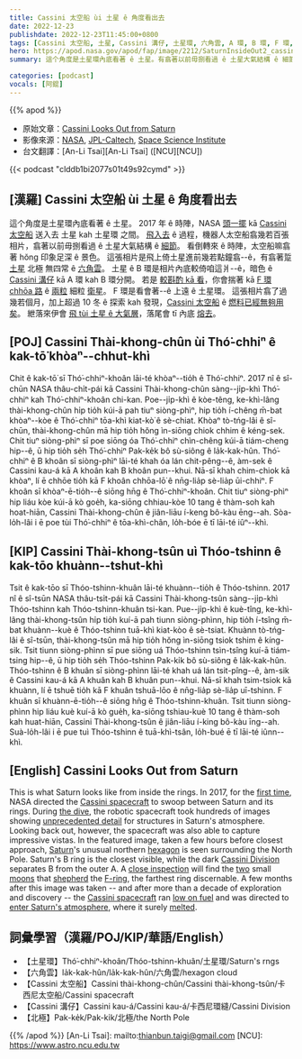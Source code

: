 ```yaml
---
title: Cassini 太空船 ùi 土星 ê 角度看出去
date: 2022-12-23
publishdate: 2022-12-23T11:45:00+0800
tags: [Cassini 太空船, 土星, Cassini 溝仔, 土星環, 六角雲, A 環, B 環, F 環, 北極]
hero: https://apod.nasa.gov/apod/fap/image/2212/SaturnInsideOut2_cassini_960.jpg
summary: 這个角度是土星環內底看著 ê 土星。有翕著以前毋捌看過 ê 土星大氣結構 ê 細節。

categories: [podcast]
vocals: [阿錕]
---
```


{{% apod %}}

- 原始文章：[Cassini Looks Out from Saturn](https://apod.nasa.gov/apod/ap221223.html)
- 影像來源：[NASA](https://www.nasa.gov/), [JPL-Caltech](https://www.jpl.nasa.gov), [Space Science Institute](https://www.spacescience.org/index.php)
- 台文翻譯：[An-Li Tsai][An-Li Tsai] ([NCU][NCU])

{{< podcast "clddb1bi2077s01t49s92cymd" >}}

## [漢羅] Cassini 太空船 ùi 土星 ê 角度看出去
這个角度是土星環內底看著 ê 土星。
2017 年 ê 時陣，NASA [頭一擺][first time] kā [Cassini 太空船][Cassini spacecraft] 送入去 土星 kah 土星環 之間。
[飛入去][the dive] ê 過程，機器人太空船翕幾若百張相片，翕著以前毋捌看過 ê 土星大氣結構 ê [細節][unprecedented detail]。
看倒轉來 ê 時陣，太空船嘛翕著 hŏng 印象足深 ê 景色。
這張相片是飛上倚土星進前幾若點鐘翕--ê，有翕著踅 [土星][Saturn] 北極 無四常 ê [六角雲][hexagon]。
土星 ê B 環是相片內底較倚咱這爿--ê，暗色 ê [Cassini 溝仔][Cassini Division] kā A 環 kah B 環分開。
若是 [較斟酌 kā 看][close inspection]，你會揣著 kā [F 環][F-ring] [chhōa 路][shepherd] ê [兩粒][two] 細粒 [衛星][moons]。
F 環是看會著--ê 上遠 ê 土星環。
這張相片翕了過幾若個月，加上超過 10 冬 ê 探索 kah 發現，[Cassini 太空船][Cassini spacecraft] ê [燃料已經無夠用矣][low on fuel]。
紲落來伊會 [飛 tùi 土星 ê 大氣層][enter Saturn's atmosphere]，落尾會 tī 內底 [熔去][melted]。



## [POJ] Cassini Thài-khong-chûn ùi Thó͘-chhiⁿ ê kak-tō͘ khòaⁿ--chhut-khì
Chit ê kak-tō͘ sī Thó͘-chhiⁿ-khoân lāi-té khòaⁿ--tio̍h ê Thó͘-chhiⁿ.
2017 nî ê sî-chūn NASA thâu-chi̍t-pái kā Cassini Thài-khong-chûn sàng--ji̍p-khì Thó͘-chhiⁿ kah Thó͘-chhiⁿ-khoân chi-kan.
Poe--ji̍p-khì ê kòe-têng, ke-khì-lâng thài-khong-chûn hi̍p tio̍h kúi-ā pah tiuⁿ siòng-phìⁿ, hip tio̍h í-chêng m̄-bat khòaⁿ--kòe ê Thó͘-chhiⁿ tōa-khì kiat-kò͘ ê sè-chiat.
Khòaⁿ tò-tńg-lâi ê sî-chūn, thài-khong-chûn mā hip tio̍h hŏng ìn-siōng chiok chhim ê kéng-sek.
Chit tiuⁿ siòng-phìⁿ sī poe siōng óa Thó͘-chhiⁿ chìn-chêng kúi-ā tiám-cheng hip--ê, ū hip tio̍h se̍h Thó͘-chhiⁿ Pak-ke̍k bô sù-siông ê la̍k-kak-hûn.
Thó͘-chhiⁿ ê B khoân sī siòng-phìⁿ lāi-té khah óa lán chit-pêng--ê, àm-sek ê Cassini kau-á kā A khoân kah B khoân pun--khui.
Nā-sī khah chim-chiok kā khòaⁿ, lí ē chhōe tio̍h kā F khoân chhōa-lō͘ ê nn̄g-lia̍p sè-lia̍p ūi-chhiⁿ.
F khoân sī khòaⁿ-ē-tio̍h--ê siōng hn̄g ê Thó͘-chhiⁿ-khoân.
Chit tiuⁿ siòng-phìⁿ hip liáu kòe kúi-ā kò goe̍h, ka-siōng chhiau-kòe 10 tang ê thàm-soh kah hoat-hiān, Cassini Thài-khong-chûn ê jiân-liāu í-keng bô-kàu ēng--ah.
Sòa-lo̍h-lâi i ē poe tùi Thó͘-chhiⁿ ê tōa-khì-chân, lo̍h-bóe ē tī lāi-té iûⁿ--khì.


## [KIP] Cassini Thài-khong-tsûn uì Thóo-tshinn ê kak-tōo khuànn--tshut-khì
Tsit ê kak-tōo sī Thóo-tshinn-khuân lāi-té khuànn--tio̍h ê Thóo-tshinn.
2017 nî ê sî-tsūn NASA thâu-tsi̍t-pái kā Cassini Thài-khong-tsûn sàng--ji̍p-khì Thóo-tshinn kah Thóo-tshinn-khuân tsi-kan.
Pue--ji̍p-khì ê kuè-tîng, ke-khì-lâng thài-khong-tsûn hi̍p tio̍h kuí-ā pah tiunn siòng-phìnn, hip tio̍h í-tsîng m̄-bat khuànn--kuè ê Thóo-tshinn tuā-khì kiat-kòo ê sè-tsiat.
Khuànn tò-tńg-lâi ê sî-tsūn, thài-khong-tsûn mā hip tio̍h hŏng ìn-siōng tsiok tshim ê kíng-sik.
Tsit tiunn siòng-phìnn sī pue siōng uá Thóo-tshinn tsìn-tsîng kuí-ā tiám-tsing hip--ê, ū hip tio̍h se̍h Thóo-tshinn Pak-ki̍k bô sù-siông ê la̍k-kak-hûn.
Thóo-tshinn ê B khuân sī siòng-phìnn lāi-té khah uá lán tsit-pîng--ê, àm-sik ê Cassini kau-á kā A khuân kah B khuân pun--khui.
Nā-sī khah tsim-tsiok kā khuànn, lí ē tshuē tio̍h kā F khuân tshuā-lōo ê nn̄g-lia̍p sè-lia̍p uī-tshinn.
F khuân sī khuànn-ē-tio̍h--ê siōng hn̄g ê Thóo-tshinn-khuân.
Tsit tiunn siòng-phìnn hip liáu kuè kuí-ā kò gue̍h, ka-siōng tshiau-kuè 10 tang ê thàm-soh kah huat-hiān, Cassini Thài-khong-tsûn ê jiân-liāu í-king bô-kàu īng--ah.
Suà-lo̍h-lâi i ē pue tuì Thóo-tshinn ê tuā-khì-tsân, lo̍h-bué ē tī lāi-té iûnn--khì.

## [English] Cassini Looks Out from Saturn
This is what Saturn looks like from inside the rings.
In 2017, for the [first time][first time], NASA directed the [Cassini spacecraft][Cassini spacecraft] to swoop between Saturn and its rings.
During [the dive][the dive], the robotic spacecraft took hundreds of images showing [unprecedented detail][unprecedented detail] for structures in Saturn's atmosphere.
Looking back out, however, the spacecraft was also able to capture impressive vistas.
In the featured image, taken a few hours before closest approach, [Saturn][Saturn]'s unusual northern [hexagon][hexagon] is seen surrounding the North Pole.
Saturn's B ring is the closest visible, while the dark [Cassini Division][Cassini Division] separates B from the outer A.
A [close inspection][close inspection] will find the [two][two] small [moons][moons] that [shepherd][shepherd] the [F-ring][F-ring], the farthest ring discernable.
A few months after this image was taken -- and after more than a decade of exploration and discovery -- the [Cassini spacecraft][Cassini spacecraft] ran [low on fuel][low on fuel] and was directed to [enter Saturn's atmosphere][enter Saturn's atmosphere], where it surely [melted][melted].

## 詞彙學習（漢羅/POJ/KIP/華語/English）
- 【土星環】Thó͘-chhiⁿ-khoân/Thóo-tshinn-khuân/土星環/Saturn's rngs
- 【六角雲】la̍k-kak-hûn/la̍k-kak-hûn/六角雲/hexagon cloud
- 【Cassini 太空船】Cassini thài-khong-chûn/Cassini thài-khong-tsûn/卡西尼太空船/Cassini spacecraft
- 【Cassini 溝仔】Cassini kau-á/Cassini kau-á/卡西尼環縫/Cassini Division
- 【北極】Pak-ke̍k/Pak-ki̍k/北極/the North Pole


{{% /apod %}}
[An-Li Tsai]: mailto:thianbun.taigi@gmail.com
[NCU]: https://www.astro.ncu.edu.tw

[copyright]: https://apod.nasa.gov/apod/fap/lib/about_apod.html#srapply
[License]: https://creativecommons.org/licenses/by/2.0/


[first time]:https://www.youtube.com/watch?v=BQmTdYPVJxM
[Cassini spacecraft]:https://solarsystem.nasa.gov/missions/cassini/the-journey/the-spacecraft/
[the dive]:https://www.planetary.org/articles/0428-trusty-cassini-survives-first
[unprecedented detail]:https://www.nasa.gov/feature/jpl/nasa-spacecraft-dives-between-saturn-and-its-rings
[Saturn]:https://solarsystem.nasa.gov/planets/saturn/in-depth/
[hexagon]:https://apod.nasa.gov/apod/ap130220.html
[Cassini Division]:https://apod.nasa.gov/apod/ap161124.html
[close inspection]:https://ivereadthis.files.wordpress.com/2017/01/cat-with-book-1.jpg
[two]:https://apod.nasa.gov/apod/ap160108.html
[moons]:https://apod.nasa.gov/apod/ap170103.html
[shepherd]:https://upload.wikimedia.org/wikipedia/commons/e/ea/PIA07712_-_F_ring_animation.ogv
[F-ring]:https://en.wikipedia.org/wiki/Rings_of_Saturn#F_Ring
[Cassini spacecraft]:https://solarsystem.nasa.gov/missions/cassini/mission/spacecraft/cassini-orbiter/
[low on fuel]:https://www.lifewithdogs.tv/wp-content/uploads/2016/10/dog-tired.jpg
[enter Saturn's atmosphere]:https://apod.nasa.gov/apod/ap170125.html
[melted]:https://youtu.be/4u6A40QTWVI

